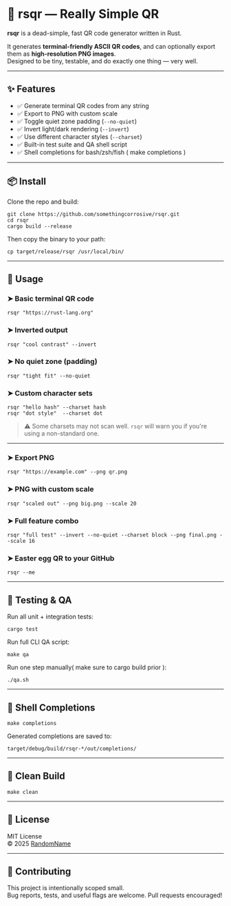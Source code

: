# 🦀 rsqr — Really Simple QR

**rsqr** is a dead-simple, fast QR code generator written in Rust.

It generates **terminal-friendly ASCII QR codes**, and can optionally export them as **high-resolution PNG images**.  
Designed to be tiny, testable, and do exactly one thing — very well.

---

## ✨ Features

- ✅ Generate terminal QR codes from any string
- ✅ Export to PNG with custom scale
- ✅ Toggle quiet zone padding (`--no-quiet`)
- ✅ Invert light/dark rendering (`--invert`)
- ✅ Use different character styles (`--charset`)
- ✅ Built-in test suite and QA shell script
- ✅ Shell completions for bash/zsh/fish ( make completions )

---

## 📦 Install

Clone the repo and build:

    git clone https://github.com/somethingcorrosive/rsqr.git
    cd rsqr
    cargo build --release

Then copy the binary to your path:

    cp target/release/rsqr /usr/local/bin/

---

## 🚀 Usage

### ➤ Basic terminal QR code

    rsqr "https://rust-lang.org"

### ➤ Inverted output

    rsqr "cool contrast" --invert

### ➤ No quiet zone (padding)

    rsqr "tight fit" --no-quiet

### ➤ Custom character sets

    rsqr "hello hash" --charset hash
    rsqr "dot style"  --charset dot

> ⚠️ Some charsets may not scan well. `rsqr` will warn you if you're using a non-standard one.

---

### ➤ Export PNG

    rsqr "https://example.com" --png qr.png

### ➤ PNG with custom scale

    rsqr "scaled out" --png big.png --scale 20

### ➤ Full feature combo

    rsqr "full test" --invert --no-quiet --charset block --png final.png --scale 16

### ➤ Easter egg QR to your GitHub

    rsqr --me

---

## 🧪 Testing & QA

Run all unit + integration tests:

    cargo test

Run full CLI QA script:

    make qa

Run one step manually( make sure to cargo build prior ):

    ./qa.sh

---

## 🐚 Shell Completions

    make completions

Generated completions are saved to:

    target/debug/build/rsqr-*/out/completions/

---

## 🧼 Clean Build

    make clean

---

## 🪪 License

MIT License  
© 2025 [RandomName](https://github.com/somethingcorrosive)

---

## 🙌 Contributing

This project is intentionally scoped small.  
Bug reports, tests, and useful flags are welcome. Pull requests encouraged!

